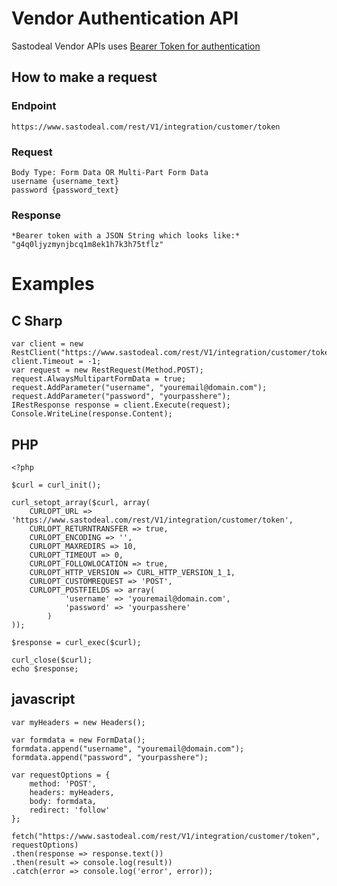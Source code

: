 # Vendor Authentication API

Sastodeal Vendor APIs uses [Bearer Token for authentication](https://swagger.io/docs/specification/authentication/bearer-authentication/)

## How to make a request
### Endpoint
    https://www.sastodeal.com/rest/V1/integration/customer/token

### Request
    Body Type: Form Data OR Multi-Part Form Data
    username {username_text}
    password {password_text}

### Response
    *Bearer token with a JSON String which looks like:*
    "g4q0ljyzmynjbcq1m8ek1h7k3h75tflz"

# Examples
## C Sharp
    var client = new RestClient("https://www.sastodeal.com/rest/V1/integration/customer/token");
    client.Timeout = -1;
    var request = new RestRequest(Method.POST);
    request.AlwaysMultipartFormData = true;
    request.AddParameter("username", "youremail@domain.com");
    request.AddParameter("password", "yourpasshere");
    IRestResponse response = client.Execute(request);
    Console.WriteLine(response.Content);

## PHP
    <?php

    $curl = curl_init();

    curl_setopt_array($curl, array(
        CURLOPT_URL => 'https://www.sastodeal.com/rest/V1/integration/customer/token',
        CURLOPT_RETURNTRANSFER => true,
        CURLOPT_ENCODING => '',
        CURLOPT_MAXREDIRS => 10,
        CURLOPT_TIMEOUT => 0,
        CURLOPT_FOLLOWLOCATION => true,
        CURLOPT_HTTP_VERSION => CURL_HTTP_VERSION_1_1,
        CURLOPT_CUSTOMREQUEST => 'POST',
        CURLOPT_POSTFIELDS => array(
                'username' => 'youremail@domain.com',
                'password' => 'yourpasshere'
            )
    ));

    $response = curl_exec($curl);

    curl_close($curl);
    echo $response;

## javascript
    var myHeaders = new Headers();
   
    var formdata = new FormData();
    formdata.append("username", "youremail@domain.com");
    formdata.append("password", "yourpasshere");

    var requestOptions = {
        method: 'POST',
        headers: myHeaders,
        body: formdata,
        redirect: 'follow'
    };

    fetch("https://www.sastodeal.com/rest/V1/integration/customer/token", requestOptions)
    .then(response => response.text())
    .then(result => console.log(result))
    .catch(error => console.log('error', error));